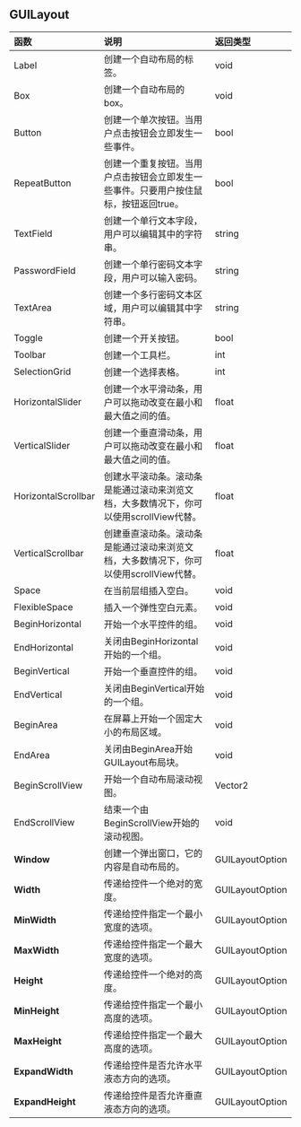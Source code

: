 ## GUILayout

|函数|说明|返回类型|
|:--|:--|:--|
|Label|创建一个自动布局的标签。|void|
|Box|创建一个自动布局的box。|void| 
|Button|创建一个单次按钮。当用户点击按钮会立即发生一些事件。|bool|
|RepeatButton|创建一个重复按钮。当用户点击按钮会立即发生一些事件。只要用户按住鼠标，按钮返回true。|bool|
|TextField|创建一个单行文本字段，用户可以编辑其中的字符串。|string|
|PasswordField|创建一个单行密码文本字段，用户可以输入密码。|string| 
|TextArea|创建一个多行密码文本区域，用户可以编辑其中字符串。|string|
|Toggle|创建一个开关按钮。|bool|
|Toolbar|创建一个工具栏。|int|
|SelectionGrid|创建一个选择表格。|int|
|HorizontalSlider|创建一个水平滑动条，用户可以拖动改变在最小和最大值之间的值。|float|
|VerticalSlider|创建一个垂直滑动条，用户可以拖动改变在最小和最大值之间的值。|float|  
|HorizontalScrollbar|创建水平滚动条。滚动条是能通过滚动来浏览文档，大多数情况下，你可以使用scrollView代替。|float|
|VerticalScrollbar|创建垂直滚动条。滚动条是能通过滚动来浏览文档，大多数情况下，你可以使用scrollView代替。|float|
|Space|在当前层组插入空白。|void|
|FlexibleSpace|插入一个弹性空白元素。|void|
|BeginHorizontal|开始一个水平控件的组。|void|
|EndHorizontal|关闭由BeginHorizontal开始的一个组。|void|
|BeginVertical|开始一个垂直控件的组。|void|
|EndVertical|关闭由BeginVertical开始的一个组。|void| 
|BeginArea|在屏幕上开始一个固定大小的布局区域。|void|
|EndArea|关闭由BeginArea开始GUILayout布局块。|void|
|BeginScrollView|开始一个自动布局滚动视图。|Vector2|
|EndScrollView|结束一个由BeginScrollView开始的滚动视图。|void|
|**Window**|创建一个弹出窗口，它的内容是自动布局的。|GUILayoutOption|
|**Width**|传递给控件一个绝对的宽度。|GUILayoutOption|
|**MinWidth**|传递给控件指定一个最小宽度的选项。|GUILayoutOption|
|**MaxWidth**|传递给控件指定一个最大宽度的选项。|GUILayoutOption|
|**Height**|传递给控件一个绝对的高度。|GUILayoutOption|
|**MinHeight**|传递给控件指定一个最小高度的选项。|GUILayoutOption|
|**MaxHeight**|传递给控件指定一个最大高度的选项。|GUILayoutOption|
|**ExpandWidth**|传递给控件是否允许水平液态方向的选项。|GUILayoutOption|
|**ExpandHeight**|传递给控件是否允许垂直液态方向的选项。|GUILayoutOption|


